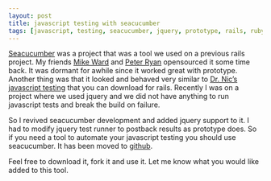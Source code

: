 ```yaml
---
layout: post
title: javascript testing with seacucumber
tags: [javascript, testing, seacucumber, jquery, prototype, rails, ruby]
---
```


<a href="http://seacucumber.rubyforge.org/">Seacucumber</a> was a project that was a tool we used on a previous rails project. My friends <a href="http://m2ward.blogspot.com/">Mike Ward</a> and <a href= "http://www.peterryan.net/">Peter Ryan</a> opensourced it some time back. It was dormant for awhile since it worked great with prototype. Another thing was that it looked and behaved very similar to <a href="http://drnicwilliams.com/2008/01/04/autotesting-javascript-in-rails/">Dr. Nic’s javascript testing</a> that you can download for rails. Recently I was on a project where we used jquery and we did not have anything to run javascript tests and break the build on failure.

So I revived seacucumber development and added jquery support to it. I had to modify jquery test runner to postback results as prototype does. So if you need a tool to automate your javascript testing you should use seacucumber. It has been moved to <a href="https://github.com/betarelease/seacucumber/tree">github</a>. 

Feel free to download it, fork it and use it. Let me know what you would like added to this tool.

